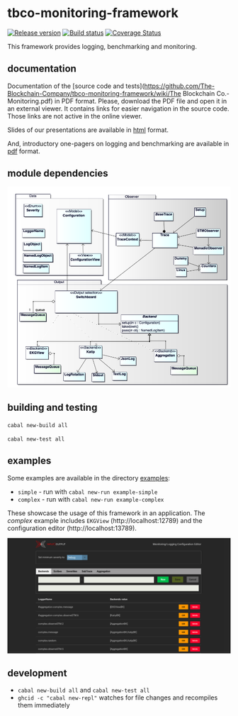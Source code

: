 # tbco-monitoring-framework

[![Release version](https://img.shields.io/github/release-pre/The-Blockchain-Company/tbco-monitoring-framework.svg)](https://github.com/The-Blockchain-Company/tbco-monitoring-framework/releases)
[![Build status](https://badge.buildkite.com/1cc7939a1fed4972c15b8f87d510e0404b0eb65d73cfd1e30b.svg?branch=master)](https://buildkite.com/The-Blockchain-Company/tbco-monitoring-framework)
[![Coverage Status](https://coveralls.io/repos/github/The-Blockchain-Company/tbco-monitoring-framework/badge.svg?branch=master)](https://coveralls.io/github/The-Blockchain-Company/tbco-monitoring-framework?branch=master)

This framework provides logging, benchmarking and monitoring.

## documentation

Documentation of the [source code and tests](https://github.com/The-Blockchain-Company/tbco-monitoring-framework/wiki/The Blockchain Co.-Monitoring.pdf) in PDF format. Please, download the PDF file and open it in an external viewer. It contains links for easier navigation in the source code. Those links are not active in the online viewer.

Slides of our presentations are available in [html](https://The-Blockchain-Company.github.io/tbco-monitoring-framework/) format.

And, introductory one-pagers on logging and benchmarking are available in [pdf](https://The-Blockchain-Company.github.io/tbco-monitoring-framework/) format.

## module dependencies

![Overview of modules](docs/OverviewModules.png)

## building and testing

`cabal new-build all`

`cabal new-test all`

## examples
Some examples are available in the directory [examples](https://github.com/The-Blockchain-Company/tbco-monitoring-framework/tree/master/tbco-monitoring/examples):
* `simple`  -  run with `cabal new-run example-simple`
* `complex`  -  run with `cabal new-run example-complex`

These showcase the usage of this framework in an application. The *complex* example includes `EKGView` (http://localhost:12789) and the configuration editor (http://localhost:13789).

![Edit runtime configuration](docs/ConfigEditor.png)


## development

* `cabal new-build all` and `cabal new-test all`
* `ghcid -c "cabal new-repl"` watches for file changes and recompiles them immediately
